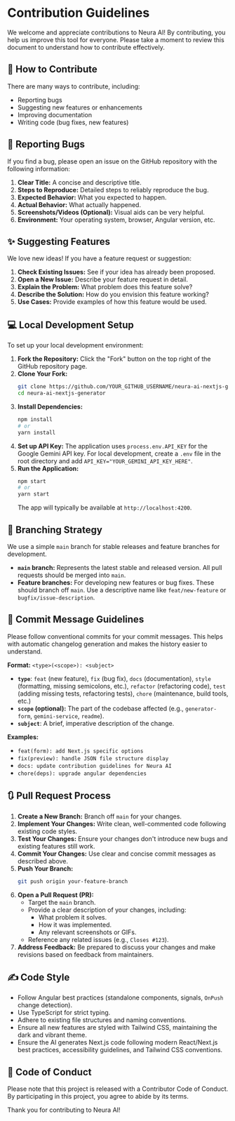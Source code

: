 # Contribution Guidelines

We welcome and appreciate contributions to Neura AI! By contributing, you help us improve this tool for everyone. Please take a moment to review this document to understand how to contribute effectively.

## 🌟 How to Contribute

There are many ways to contribute, including:

*   Reporting bugs
*   Suggesting new features or enhancements
*   Improving documentation
*   Writing code (bug fixes, new features)

## 🐛 Reporting Bugs

If you find a bug, please open an issue on the GitHub repository with the following information:

1.  **Clear Title:** A concise and descriptive title.
2.  **Steps to Reproduce:** Detailed steps to reliably reproduce the bug.
3.  **Expected Behavior:** What you expected to happen.
4.  **Actual Behavior:** What actually happened.
5.  **Screenshots/Videos (Optional):** Visual aids can be very helpful.
6.  **Environment:** Your operating system, browser, Angular version, etc.

## ✨ Suggesting Features

We love new ideas! If you have a feature request or suggestion:

1.  **Check Existing Issues:** See if your idea has already been proposed.
2.  **Open a New Issue:** Describe your feature request in detail.
3.  **Explain the Problem:** What problem does this feature solve?
4.  **Describe the Solution:** How do you envision this feature working?
5.  **Use Cases:** Provide examples of how this feature would be used.

## 💻 Local Development Setup

To set up your local development environment:

1.  **Fork the Repository:** Click the "Fork" button on the top right of the GitHub repository page.
2.  **Clone Your Fork:**
    ```bash
    git clone https://github.com/YOUR_GITHUB_USERNAME/neura-ai-nextjs-generator.git
    cd neura-ai-nextjs-generator
    ```
3.  **Install Dependencies:**
    ```bash
    npm install
    # or
    yarn install
    ```
4.  **Set up API Key:** The application uses `process.env.API_KEY` for the Google Gemini API key. For local development, create a `.env` file in the root directory and add `API_KEY="YOUR_GEMINI_API_KEY_HERE"`.
5.  **Run the Application:**
    ```bash
    npm start
    # or
    yarn start
    ```
    The app will typically be available at `http://localhost:4200`.

## 🌳 Branching Strategy

We use a simple `main` branch for stable releases and feature branches for development.

*   **`main` branch:** Represents the latest stable and released version. All pull requests should be merged into `main`.
*   **Feature branches:** For developing new features or bug fixes. These should branch off `main`. Use a descriptive name like `feat/new-feature` or `bugfix/issue-description`.

## 📝 Commit Message Guidelines

Please follow conventional commits for your commit messages. This helps with automatic changelog generation and makes the history easier to understand.

**Format:** `<type>(<scope>): <subject>`

*   **`type`**: `feat` (new feature), `fix` (bug fix), `docs` (documentation), `style` (formatting, missing semicolons, etc.), `refactor` (refactoring code), `test` (adding missing tests, refactoring tests), `chore` (maintenance, build tools, etc.)
*   **`scope` (optional):** The part of the codebase affected (e.g., `generator-form`, `gemini-service`, `readme`).
*   **`subject`**: A brief, imperative description of the change.

**Examples:**

*   `feat(form): add Next.js specific options`
*   `fix(preview): handle JSON file structure display`
*   `docs: update contribution guidelines for Neura AI`
*   `chore(deps): upgrade angular dependencies`

## 🔃 Pull Request Process

1.  **Create a New Branch:** Branch off `main` for your changes.
2.  **Implement Your Changes:** Write clean, well-commented code following existing code styles.
3.  **Test Your Changes:** Ensure your changes don't introduce new bugs and existing features still work.
4.  **Commit Your Changes:** Use clear and concise commit messages as described above.
5.  **Push Your Branch:**
    ```bash
    git push origin your-feature-branch
    ```
6.  **Open a Pull Request (PR):**
    *   Target the `main` branch.
    *   Provide a clear description of your changes, including:
        *   What problem it solves.
        *   How it was implemented.
        *   Any relevant screenshots or GIFs.
    *   Reference any related issues (e.g., `Closes #123`).
7.  **Address Feedback:** Be prepared to discuss your changes and make revisions based on feedback from maintainers.

## ✍️ Code Style

*   Follow Angular best practices (standalone components, signals, `OnPush` change detection).
*   Use TypeScript for strict typing.
*   Adhere to existing file structures and naming conventions.
*   Ensure all new features are styled with Tailwind CSS, maintaining the dark and vibrant theme.
*   Ensure the AI generates Next.js code following modern React/Next.js best practices, accessibility guidelines, and Tailwind CSS conventions.

## 🚨 Code of Conduct

Please note that this project is released with a Contributor Code of Conduct. By participating in this project, you agree to abide by its terms.

Thank you for contributing to Neura AI!